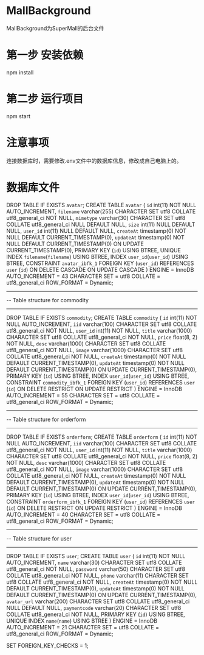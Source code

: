 # MallBackground
MallBackground为SuperMall的后台文件

# 第一步 安装依赖
npm install

# 第二步 运行项目
npm start



# 注意事项

连接数据库时，需要修改.env文件中的数据库信息，修改成自己电脑上的。

# 数据库文件

DROP TABLE IF EXISTS `avatar`;
CREATE TABLE `avatar`  (
  `id` int(11) NOT NULL AUTO_INCREMENT,
  `filename` varchar(255) CHARACTER SET utf8 COLLATE utf8_general_ci NOT NULL,
  `mimetype` varchar(30) CHARACTER SET utf8 COLLATE utf8_general_ci NULL DEFAULT NULL,
  `size` int(11) NULL DEFAULT NULL,
  `user_id` int(11) NULL DEFAULT NULL,
  `createAt` timestamp(0) NOT NULL DEFAULT CURRENT_TIMESTAMP(0),
  `updateAt` timestamp(0) NOT NULL DEFAULT CURRENT_TIMESTAMP(0) ON UPDATE CURRENT_TIMESTAMP(0),
  PRIMARY KEY (`id`) USING BTREE,
  UNIQUE INDEX `filename`(`filename`) USING BTREE,
  INDEX `user_id`(`user_id`) USING BTREE,
  CONSTRAINT `avatar_ibfk_1` FOREIGN KEY (`user_id`) REFERENCES `user` (`id`) ON DELETE CASCADE ON UPDATE CASCADE
) ENGINE = InnoDB AUTO_INCREMENT = 43 CHARACTER SET = utf8 COLLATE = utf8_general_ci ROW_FORMAT = Dynamic;

-- ----------------------------
-- Table structure for commodity
-- ----------------------------
DROP TABLE IF EXISTS `commodity`;
CREATE TABLE `commodity`  (
  `id` int(11) NOT NULL AUTO_INCREMENT,
  `iid` varchar(100) CHARACTER SET utf8 COLLATE utf8_general_ci NOT NULL,
  `user_id` int(11) NOT NULL,
  `title` varchar(1000) CHARACTER SET utf8 COLLATE utf8_general_ci NOT NULL,
  `price` float(8, 2) NOT NULL,
  `desc` varchar(1000) CHARACTER SET utf8 COLLATE utf8_general_ci NOT NULL,
  `image` varchar(1000) CHARACTER SET utf8 COLLATE utf8_general_ci NOT NULL,
  `createAt` timestamp(0) NOT NULL DEFAULT CURRENT_TIMESTAMP(0),
  `updateAt` timestamp(0) NOT NULL DEFAULT CURRENT_TIMESTAMP(0) ON UPDATE CURRENT_TIMESTAMP(0),
  PRIMARY KEY (`id`) USING BTREE,
  INDEX `user_id`(`user_id`) USING BTREE,
  CONSTRAINT `commodity_ibfk_1` FOREIGN KEY (`user_id`) REFERENCES `user` (`id`) ON DELETE RESTRICT ON UPDATE RESTRICT
) ENGINE = InnoDB AUTO_INCREMENT = 55 CHARACTER SET = utf8 COLLATE = utf8_general_ci ROW_FORMAT = Dynamic;

-- ----------------------------
-- Table structure for orderform
-- ----------------------------
DROP TABLE IF EXISTS `orderform`;
CREATE TABLE `orderform`  (
  `id` int(11) NOT NULL AUTO_INCREMENT,
  `iid` varchar(100) CHARACTER SET utf8 COLLATE utf8_general_ci NOT NULL,
  `user_id` int(11) NOT NULL,
  `title` varchar(1000) CHARACTER SET utf8 COLLATE utf8_general_ci NOT NULL,
  `price` float(8, 2) NOT NULL,
  `desc` varchar(1000) CHARACTER SET utf8 COLLATE utf8_general_ci NOT NULL,
  `image` varchar(1000) CHARACTER SET utf8 COLLATE utf8_general_ci NOT NULL,
  `createAt` timestamp(0) NOT NULL DEFAULT CURRENT_TIMESTAMP(0),
  `updateAt` timestamp(0) NOT NULL DEFAULT CURRENT_TIMESTAMP(0) ON UPDATE CURRENT_TIMESTAMP(0),
  PRIMARY KEY (`id`) USING BTREE,
  INDEX `user_id`(`user_id`) USING BTREE,
  CONSTRAINT `orderform_ibfk_1` FOREIGN KEY (`user_id`) REFERENCES `user` (`id`) ON DELETE RESTRICT ON UPDATE RESTRICT
) ENGINE = InnoDB AUTO_INCREMENT = 40 CHARACTER SET = utf8 COLLATE = utf8_general_ci ROW_FORMAT = Dynamic;

-- ----------------------------
-- Table structure for user
-- ----------------------------
DROP TABLE IF EXISTS `user`;
CREATE TABLE `user`  (
  `id` int(11) NOT NULL AUTO_INCREMENT,
  `name` varchar(30) CHARACTER SET utf8 COLLATE utf8_general_ci NOT NULL,
  `password` varchar(50) CHARACTER SET utf8 COLLATE utf8_general_ci NOT NULL,
  `phone` varchar(11) CHARACTER SET utf8 COLLATE utf8_general_ci NOT NULL,
  `createAt` timestamp(0) NOT NULL DEFAULT CURRENT_TIMESTAMP(0),
  `updateAt` timestamp(0) NOT NULL DEFAULT CURRENT_TIMESTAMP(0) ON UPDATE CURRENT_TIMESTAMP(0),
  `avatar_url` varchar(200) CHARACTER SET utf8 COLLATE utf8_general_ci NULL DEFAULT NULL,
  `paymentcode` varchar(20) CHARACTER SET utf8 COLLATE utf8_general_ci NOT NULL,
  PRIMARY KEY (`id`) USING BTREE,
  UNIQUE INDEX `name`(`name`) USING BTREE
) ENGINE = InnoDB AUTO_INCREMENT = 21 CHARACTER SET = utf8 COLLATE = utf8_general_ci ROW_FORMAT = Dynamic;

SET FOREIGN_KEY_CHECKS = 1;